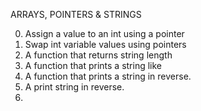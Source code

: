 ARRAYS, POINTERS & STRINGS

0. Assign a value to an int using a pointer
1. Swap int variable values using pointers
2. A function that returns string length
3. A function that prints a string like <puts>
4. A function that prints a string in reverse.
5. A print string in reverse.
6. 
